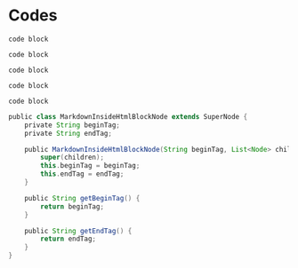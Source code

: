 # Codes

```
code block
```

```type
code block
```

``` type
code block
```

``` {#code1}
code block
```

``` { #code2 .type }
code block
```

```groovy
public class MarkdownInsideHtmlBlockNode extends SuperNode {
    private String beginTag;
    private String endTag;

    public MarkdownInsideHtmlBlockNode(String beginTag, List<Node> children, String endTag) {
        super(children);
        this.beginTag = beginTag;
        this.endTag = endTag;
    }

    public String getBeginTag() {
        return beginTag;
    }

    public String getEndTag() {
        return endTag;
    }
}
```
